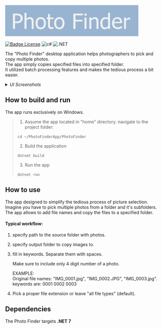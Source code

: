 <img src="PhotoFinder.png" alt="PhotoFinder.png" height="100px"/>


[![Badge License]][License] <img src="https://img.shields.io/badge/C%23-239120?style=for-the-badge&logo=c-sharp&logoColor=white" alt="c#" height="28px"> <img src="https://img.shields.io/badge/.NET-5C2D91?style=for-the-badge&logo=.net&logoColor=white" alt=".NET" height="28px"> 


<!----------------------------------{ Licenses }------------------------------->

[License]: https://en.wikipedia.org/wiki/MIT_License


<!----------------------------------{ Badges }--------------------------------->

[Badge License]: https://img.shields.io/badge/License-MIT-yellow.svg?style=for-the-badge

The "Photo Finder" desktop application helps photographers to pick and copy multiple photos.\
The app simply copies specified files into specified folder.\
It utilized batch processing features and makes the tedious process a bit easier.

<details>
  <summary><i>UI Screenshots</i></summary>

<img src="MainWindow.png" alt="MainWindow.png" height="350">
<img src="HelpWindow.png" alt="HelpWindow.png" height="400">

</details>

## How to build and run

The app runs exclusively on Windows.

> 1. Assume the app located in "home" directory.
navigate to the project folder:
> ```
> cd ~/PhotoFinderApp/PhotoFinder
> ```
> 2. Build the application
> ```
> dotnet build
>```
> 3. Run the app
>```
> dotnet run
> ```

## How to use

The app designed to simplify the tedious process of picture selection.
Imagine you have to pick multiple photos from a folder and it's subfolders.\
The app allows to add file names and copy the files to a specified folder.

#### Typical workflow:

1. specify path to the source folder with photos.

2. specify output folder to copy images to.

3. fill in keywords. Separate them with spaces.

   Make sure to include only 4 digit number of a photo.

   EXAMPLE:\
   Original file names: "IMG_0001.jpg", "IMG_0002.JPG", "IMG_0003.jpg".
   keywords are: 0001 0002 0003

4. Pick a proper file extension or leave "all file types" (default).

## Dependencies

The Photo Finder targets **.NET 7**
